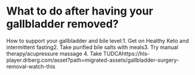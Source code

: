 # What to do after having your gallbladder removed?

How to support your gallbladder and bile level:1. Get on Healthy Keto and intermittent fasting2. Take purified bile salts with meals3. Try manual therapy/acupressure massage 4. Take TUDCAhttps://hls-player.drberg.com/asset?path=migrated-assets/gallbladder-surgery-removal-watch-this